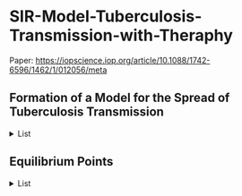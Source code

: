 # SIR-Model-Tuberculosis-Transmission-with-Theraphy
Paper: https://iopscience.iop.org/article/10.1088/1742-6596/1462/1/012056/meta

## Formation of a Model for the Spread of Tuberculosis Transmission
<details><summary>List</summary>
  
- Suspectible

- Infected

- Recovered 
</details>

## Equilibrium Points
<details><summary>List</summary>
  
- Disease-free equilibrium point

- Endemic equilibrium point 
  </details>

